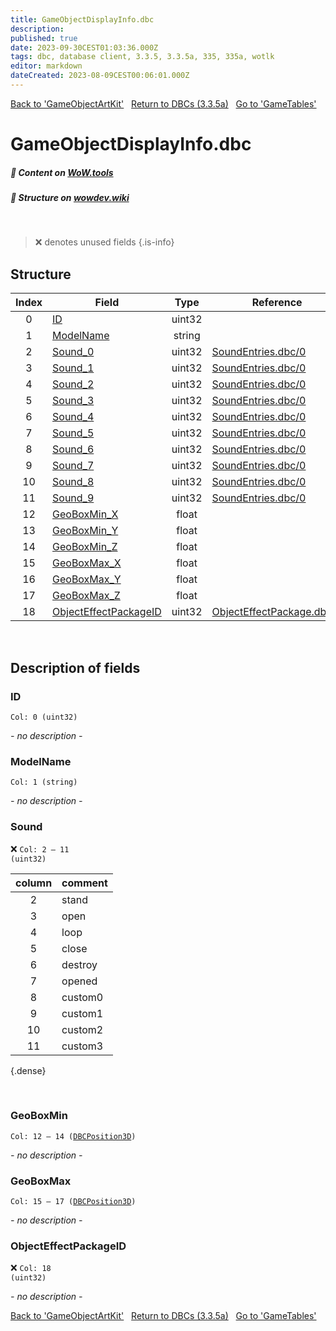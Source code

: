 ```yaml
---
title: GameObjectDisplayInfo.dbc
description:
published: true
date: 2023-09-30CEST01:03:36.000Z
tags: dbc, database client, 3.3.5, 3.3.5a, 335, 335a, wotlk
editor: markdown
dateCreated: 2023-08-09CEST00:06:01.000Z
---
```

<a href="https://trinitycore.info/files/DBC/335/gameobjectartkit" class="mt-5 v-btn v-btn--depressed v-btn--flat v-btn--outlined theme--light v-size--default darkblue--text text--lighten-3"><span class="v-btn__content"><i aria-hidden="true" class="v-icon notranslate v-icon--left mdi mdi-arrow-left theme--light"></i><span>Back to 'GameObjectArtKit'</span></span></a>&nbsp;&nbsp;&nbsp;<a href="https://trinitycore.info/files/DBC/335/DBC" class="mt-5 v-btn v-btn--depressed v-btn--flat v-btn--outlined theme--light v-size--default darkblue--text text--lighten-3"><span class="v-btn__content"><i aria-hidden="true" class="v-icon notranslate v-icon--left mdi mdi-home-outline theme--light"></i><span>Return to DBCs (3.3.5a)</span></span></a>&nbsp;&nbsp;&nbsp;<a href="https://trinitycore.info/files/DBC/335/gametables" class="mt-5 v-btn v-btn--depressed v-btn--flat v-btn--outlined theme--light v-size--default darkblue--text text--lighten-3"><span class="v-btn__content"><span>Go to 'GameTables'</span><i aria-hidden="true" class="v-icon notranslate v-icon--right mdi mdi-arrow-right theme--light"></i></span></a>

# GameObjectDisplayInfo.dbc
##### :open_book: Content on [WoW.tools](https://wow.tools/dbc/?dbc=gameobjectdisplayinfo&build=3.3.5.12340)
##### :pencil: Structure on [wowdev.wiki](https://wowdev.wiki/DB/GameObjectDisplayInfo)
&nbsp;

> :x: denotes unused fields
{.is-info}


## Structure

| Index | Field | Type | Reference |
| :---: | --- | :---: | --- |
| 0 | [ID](#id-alt) | uint32 |  |
| 1 | [ModelName](#modelname) | string |  |
| 2 | [Sound_0](#sound) | uint32 | [SoundEntries.dbc/0](/files/DBC/335/soundentries#id-alt) |
| 3 | [Sound_1](#sound) | uint32 | [SoundEntries.dbc/0](/files/DBC/335/soundentries#id-alt) |
| 4 | [Sound_2](#sound) | uint32 | [SoundEntries.dbc/0](/files/DBC/335/soundentries#id-alt) |
| 5 | [Sound_3](#sound) | uint32 | [SoundEntries.dbc/0](/files/DBC/335/soundentries#id-alt) |
| 6 | [Sound_4](#sound) | uint32 | [SoundEntries.dbc/0](/files/DBC/335/soundentries#id-alt) |
| 7 | [Sound_5](#sound) | uint32 | [SoundEntries.dbc/0](/files/DBC/335/soundentries#id-alt) |
| 8 | [Sound_6](#sound) | uint32 | [SoundEntries.dbc/0](/files/DBC/335/soundentries#id-alt) |
| 9 | [Sound_7](#sound) | uint32 | [SoundEntries.dbc/0](/files/DBC/335/soundentries#id-alt) |
| 10 | [Sound_8](#sound) | uint32 | [SoundEntries.dbc/0](/files/DBC/335/soundentries#id-alt) |
| 11 | [Sound_9](#sound) | uint32 | [SoundEntries.dbc/0](/files/DBC/335/soundentries#id-alt) |
| 12 | [GeoBoxMin_X](#geoboxmin) | float |  |
| 13 | [GeoBoxMin_Y](#geoboxmin) | float |  |
| 14 | [GeoBoxMin_Z](#geoboxmin) | float |  |
| 15 | [GeoBoxMax_X](#geoboxmax) | float |  |
| 16 | [GeoBoxMax_Y](#geoboxmax) | float |  |
| 17 | [GeoBoxMax_Z](#geoboxmax) | float |  |
| 18 | [ObjectEffectPackageID](#objecteffectpackageid) | uint32 | [ObjectEffectPackage.dbc/0](/files/DBC/335/objecteffectpackage#id-alt) |
&nbsp;
## Description of fields

### ID <!-- {#id-alt} -->
<code>Col: 0 (uint32)</code>

*- no description -*
&nbsp;

### ModelName
<code>Col: 1 (string)</code>

*- no description -*
&nbsp;

### Sound
:x: <code>Col: 2 &ndash; 11 (uint32)</code>

| column | comment |
| :--: | -- |
| 2 | stand |
| 3 | open |
| 4 | loop |
| 5 | close |
| 6 | destroy |
| 7 | opened |
| 8 | custom0 |
| 9 | custom1 |
| 10 | custom2 |
| 11 | custom3 |
{.dense}

&nbsp;

### GeoBoxMin
<code>Col: 12 &ndash; 14 ([DBCPosition3D](/how-to/worldposition))</code>

*- no description -*
&nbsp;

### GeoBoxMax
<code>Col: 15 &ndash; 17 ([DBCPosition3D](/how-to/worldposition))</code>

*- no description -*
&nbsp;

### ObjectEffectPackageID
:x: <code>Col: 18 (uint32)</code>

*- no description -*
&nbsp;

<a href="https://trinitycore.info/files/DBC/335/gameobjectartkit" class="mt-5 v-btn v-btn--depressed v-btn--flat v-btn--outlined theme--light v-size--default darkblue--text text--lighten-3"><span class="v-btn__content"><i aria-hidden="true" class="v-icon notranslate v-icon--left mdi mdi-arrow-left theme--light"></i><span>Back to 'GameObjectArtKit'</span></span></a>&nbsp;&nbsp;&nbsp;<a href="https://trinitycore.info/files/DBC/335/DBC" class="mt-5 v-btn v-btn--depressed v-btn--flat v-btn--outlined theme--light v-size--default darkblue--text text--lighten-3"><span class="v-btn__content"><i aria-hidden="true" class="v-icon notranslate v-icon--left mdi mdi-home-outline theme--light"></i><span>Return to DBCs (3.3.5a)</span></span></a>&nbsp;&nbsp;&nbsp;<a href="https://trinitycore.info/files/DBC/335/gametables" class="mt-5 v-btn v-btn--depressed v-btn--flat v-btn--outlined theme--light v-size--default darkblue--text text--lighten-3"><span class="v-btn__content"><span>Go to 'GameTables'</span><i aria-hidden="true" class="v-icon notranslate v-icon--right mdi mdi-arrow-right theme--light"></i></span></a>
